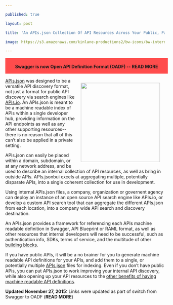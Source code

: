 ---
published: true
layout: post
title: 'An APIs.json Collection Of API Resources Across Your Public, Partner Or Internal Resources'
image: https://s3.amazonaws.com/kinlane-productions2/bw-icons/bw-internal-api.png
---

<div style="background-color:#ff4c4c; width:100%; height: 40px; padding:5px; margin-bottom: 5px;"><p align="center"><strong>Swagger is now Open API Definition Format (OADF) -- <a href="http://apievangelist.com/2015/11/05/the-swagger-spec-is-reborn-as-open-api-definition-format-oadf-after-being-put-into-open-api-initiative-oai/" style="text-decoration:none;"><strong>READ MORE</strong></a></strong></div>
<p><a href="http://apisjson.org/"><img style="padding: 15px;" src="https://s3.amazonaws.com/kinlane-productions2/bw-icons/bw-internal-api.png" alt="" width="250" align="right" /></a>
<p><a href="http://apisjson.org/">APIs.json</a> was designed to be a versatile API discovery format, not just a format for public API discovery via search engines like <a href="http://apis.io">APIs.io</a>. An APIs.json is meant to be a machine readable index of APIs within a single developer hub, providing information on the API endpoints as well as any other supporting resources--there is no reason that all of this can&rsquo;t also be applied in a private setting.
<p>APIs.json can easily be placed within a domain, subdomain, or at any network address, and be used to describe an internal collection of API resources, as well as bring in outside APIs. APIs.jsonbui excels at aggregating multiple, potentially disparate APIs, into a single coherent collection for use in development.
<p>Using internal APIs.json files, a company, organization or governent agency can deploy an instance of an open source API search engine like APIs.io, or develop a custom API search tool that can aggregate the different APIs.json from each location, into a company wide API search and discovery destination.
<p>An APIs.json provides a framework for referencing each APIs machine readable definition in Swagger, API Blueprint or RAML format, as well as other resources that internal developers will need to be successful, such as authentication info, SDKs, terms of service, and the multitude of other <a href="http://management.apievangelist.com/building-blocks.html">building blocks</a>.
<p>If you have public APIs, it will be a no brainer for you to generate machine readable API definitions for your APIs, and add them to a single, or potentially multiple <a href="http://apisjson.org/">APIs.json</a> files for indexing. Even if you don&rsquo;t have public APis, you can put APIs.json to work improving your internal API discovery, while also opening up your API resources to the <a href="http://apievangelist.com/2014/06/05/what-are-the-incentives-for-creating-machine-readable-api-definitions/">other benefits of having machine readable API definitions</a>.<p><strong>Updated November 27, 2015:</strong> Links were updated as part of switch from Swagger to OADF (<a href="http://apievangelist.com/2015/11/05/the-swagger-spec-is-reborn-as-open-api-definition-format-oadf-after-being-put-into-open-api-initiative-oai/" style="text-decoration:none;"><strong>READ MORE</strong></a>)

